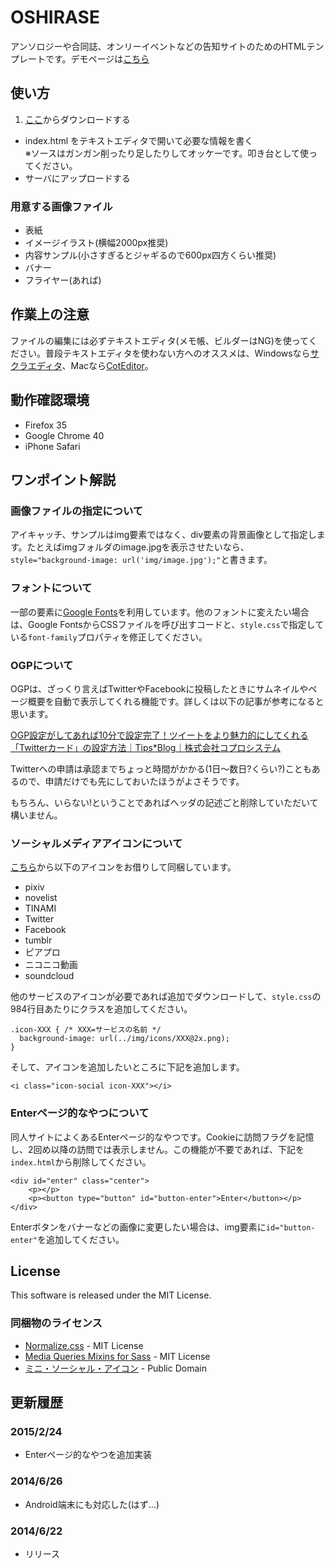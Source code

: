 OSHIRASE
========

アンソロジーや合同誌、オンリーイベントなどの告知サイトのためのHTMLテンプレートです。デモページは[こちら](http://monsier-oui.github.io/OSHIRASE/)

## 使い方
1. [ここ](https://github.com/monsier-oui/OSHIRASE/archive/master.zip)からダウンロードする
* index.html をテキストエディタで開いて必要な情報を書く  
※ソースはガンガン削ったり足したりしてオッケーです。叩き台として使ってください。
* サーバにアップロードする 

### 用意する画像ファイル
* 表紙
* イメージイラスト(横幅2000px推奨)
* 内容サンプル(小さすぎるとジャギるので600px四方くらい推奨)
* バナー
* フライヤー(あれば)

## 作業上の注意
ファイルの編集には必ずテキストエディタ(メモ帳、ビルダーはNG)を使ってください。普段テキストエディタを使わない方へのオススメは、Windowsなら[サクラエディタ](http://sakura-editor.sourceforge.net/)、Macなら[CotEditor](http://coteditor.github.io/)。

## 動作確認環境
* Firefox 35
* Google Chrome 40
* iPhone Safari

## ワンポイント解説
### 画像ファイルの指定について
アイキャッチ、サンプルはimg要素ではなく、div要素の背景画像として指定します。たとえばimgフォルダのimage.jpgを表示させたいなら、`style="background-image: url('img/image.jpg');"`と書きます。

### フォントについて

一部の要素に[Google Fonts](https://www.google.com/fonts)を利用しています。他のフォントに変えたい場合は、Google FontsからCSSファイルを呼び出すコードと、`style.css`で指定している`font-family`プロパティを修正してください。

### OGPについて

OGPは、ざっくり言えばTwitterやFacebookに投稿したときにサムネイルやページ概要を自動で表示してくれる機能です。詳しくは以下の記事が参考になると思います。

[OGP設定がしてあれば10分で設定完了！ツイートをより魅力的にしてくれる「Twitterカード」の設定方法｜Tips*Blog｜株式会社コプロシステム](http://www.coprosystem.co.jp/tipsblog/2014/05/01.html)

Twitterへの申請は承認までちょっと時間がかかる(1日〜数日?くらい?)こともあるので、申請だけでも先にしておいたほうがよさそうです。

もちろん、いらない!ということであればヘッダの記述ごと削除していただいて構いません。

### ソーシャルメディアアイコンについて

[こちら](http://wolfrosch.com/works/webdesign/socialicons)から以下のアイコンをお借りして同梱しています。

* pixiv
* novelist
* TINAMI
* Twitter
* Facebook
* tumblr
* ピアプロ
* ニコニコ動画
* soundcloud

他のサービスのアイコンが必要であれば追加でダウンロードして、`style.css`の984行目あたりにクラスを追加してください。

```
.icon-XXX { /* XXX=サービスの名前 */
  background-image: url(../img/icons/XXX@2x.png);
}
```

そして、アイコンを追加したいところに下記を追加します。

```
<i class="icon-social icon-XXX"></i>
```

### Enterページ的なやつについて

同人サイトによくあるEnterページ的なやつです。Cookieに訪問フラグを記憶し、2回め以降の訪問では表示しません。この機能が不要であれば、下記を`index.html`から削除してください。

```
<div id="enter" class="center">
	<p></p>
	<p><button type="button" id="button-enter">Enter</button></p>
</div>
```

Enterボタンをバナーなどの画像に変更したい場合は、img要素に`id="button-enter"`を追加してください。

## License
This software is released under the MIT License.

### 同梱物のライセンス

* [Normalize.css](http://necolas.github.io/normalize.css/) - MIT License
* [Media Queries Mixins for Sass](http://paranoida.github.io/sass-mediaqueries/) - MIT License
* [ミニ・ソーシャル・アイコン](http://wolfrosch.com/works/webdesign/socialicons) - Public Domain

## 更新履歴
### 2015/2/24
* Enterページ的なやつを追加実装

### 2014/6/26
* Android端末にも対応した(はず…)

### 2014/6/22
* リリース
